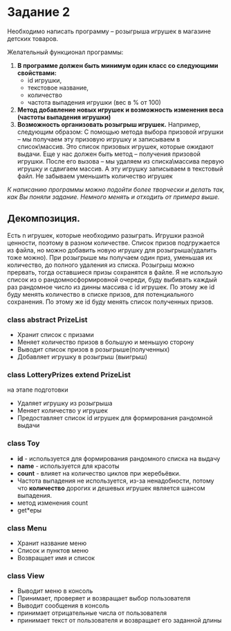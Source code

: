 # Задание 2

Необходимо написать программу – розыгрыша игрушек в магазине детских товаров.

Желательный функционал программы:
1. **В программе должен быть минимум один класс со следующими свойствами:**
   * id игрушки, 
   * текстовое название,
   * количество
   * частота выпадения игрушки (вес в % от 100)
2. **Метод добавление новых игрушек и возможность изменения веса (частоты выпадения игрушки)**
3. **Возможность организовать розыгрыш игрушек.**
Например, следующим образом:
С помощью метода выбора призовой игрушки – мы получаем эту призовую игрушку и записываем в список\массив.
Это список призовых игрушек, которые ожидают выдачи.
Еще у нас должен быть метод – получения призовой игрушки.
После его вызова – мы удаляем из списка\массива первую игрушку и сдвигаем массив. А эту игрушку записываем в текстовый файл.
Не забываем уменьшить количество игрушек

*К написанию программы можно подойти более творчески и делать так, как Вы поняли задание. Немного менять и отходить от примера выше.*

## Декомпозиция.
Есть n игрушек, которые необходимо разыграть. Игрушки разной ценности, поэтому в разном количестве.
Список призов подгружается из файла, но можно добавить новую игрушку для розыгрыша(удалить тоже можно). 
При розыгрыше мы получаем один приз, уменьшая их количество, до полного удаления из списка.
Розыгрыш можно прервать, тогда оставшиеся призы сохранятся в файле.
Я не использую список из о рандомносформировной очереди, 
буду выбивать каждый раз рандомное число из динны массива с id игрушек. По этому же id буду менять количество
в списке призов, для потенциального сохранения. По этому же id буду менять список полученных призов. 
### class abstract PrizeList
* Хранит список с призами
* Меняет количество призов в большую и меньшую сторону
* Выводит список призов в розыгрыше(полученных)
* Добавляет игрушку в розыгрыш (выигрыш)

### class LotteryPrizes extend PrizeList
на этапе подготовки
* Удаляет игрушку из розыгрыша
* Меняет количество у игрушек
* Предоставляет список id игрушек для формирования рандомной выдачи
 
### class Toy 
* **id** - используется для формирования рандомного списка на выдачу
* **name** - используется для красоты
* **count** - влияет на количество циклов при жеребьёвки.
* Частота выпадения не используется, из-за ненадобности, потому что **количество** дорогих и дешевых игрушек является шансом выпадения.
* метод изменения count
* get*еры

### class Menu
* Хранит название меню
* Список и пунктов меню
* Возвращает имя и список

### class View
* Выводит меню в консоль
* Принимает, проверяет и возвращает выбор пользователя
* Выводит сообщения в консоль
* принимает отрицательные числа от пользователя
* принимает текст от пользователя и возвращает его заданной длины




